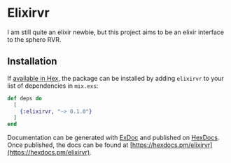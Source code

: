# Elixirvr

I am still quite an elixir newbie, but this project aims to be an elixir 
interface to the sphero RVR.

## Installation

If [available in Hex](https://hex.pm/docs/publish), the package can be installed
by adding `elixirvr` to your list of dependencies in `mix.exs`:

```elixir
def deps do
  [
    {:elixirvr, "~> 0.1.0"}
  ]
end
```

Documentation can be generated with [ExDoc](https://github.com/elixir-lang/ex_doc)
and published on [HexDocs](https://hexdocs.pm). Once published, the docs can
be found at [https://hexdocs.pm/elixirvr](https://hexdocs.pm/elixirvr).

